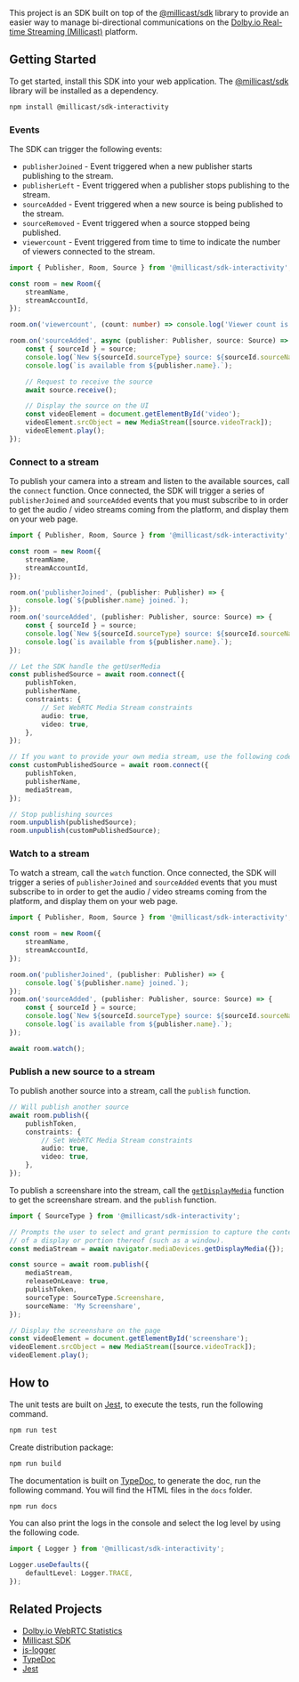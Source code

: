 This project is an SDK built on top of the [@millicast/sdk](https://github.com/millicast/millicast-sdk) library to provide an easier way to manage bi-directional communications on the [Dolby.io Real-time Streaming (Millicast)](https://dolby.io/) platform.

## Getting Started

To get started, install this SDK into your web application. The [@millicast/sdk](https://github.com/millicast/millicast-sdk) library will be installed as a dependency.

```bash
npm install @millicast/sdk-interactivity
```

### Events

The SDK can trigger the following events:

-   `publisherJoined` - Event triggered when a new publisher starts publishing to the stream.
-   `publisherLeft` - Event triggered when a publisher stops publishing to the stream.
-   `sourceAdded` - Event triggered when a new source is being published to the stream.
-   `sourceRemoved` - Event triggered when a source stopped being published.
-   `viewercount` - Event triggered from time to time to indicate the number of viewers connected to the stream.

```ts
import { Publisher, Room, Source } from '@millicast/sdk-interactivity';

const room = new Room({
    streamName,
    streamAccountId,
});

room.on('viewercount', (count: number) => console.log('Viewer count is', count));

room.on('sourceAdded', async (publisher: Publisher, source: Source) => {
    const { sourceId } = source;
    console.log(`New ${sourceId.sourceType} source: ${sourceId.sourceName}`);
    console.log(`is available from ${publisher.name}.`);

    // Request to receive the source
    await source.receive();

    // Display the source on the UI
    const videoElement = document.getElementById('video');
    videoElement.srcObject = new MediaStream([source.videoTrack]);
    videoElement.play();
});
```

### Connect to a stream

To publish your camera into a stream and listen to the available sources, call the `connect` function. Once connected, the SDK will trigger a series of `publisherJoined` and `sourceAdded` events that you must subscribe to in order to get the audio / video streams coming from the platform, and display them on your web page.

```ts
import { Publisher, Room, Source } from '@millicast/sdk-interactivity';

const room = new Room({
    streamName,
    streamAccountId,
});

room.on('publisherJoined', (publisher: Publisher) => {
    console.log(`${publisher.name} joined.`);
});
room.on('sourceAdded', (publisher: Publisher, source: Source) => {
    const { sourceId } = source;
    console.log(`New ${sourceId.sourceType} source: ${sourceId.sourceName}`);
    console.log(`is available from ${publisher.name}.`);
});

// Let the SDK handle the getUserMedia
const publishedSource = await room.connect({
    publishToken,
    publisherName,
    constraints: {
        // Set WebRTC Media Stream constraints
        audio: true,
        video: true,
    },
});

// If you want to provide your own media stream, use the following code
const customPublishedSource = await room.connect({
    publishToken,
    publisherName,
    mediaStream,
});

// Stop publishing sources
room.unpublish(publishedSource);
room.unpublish(customPublishedSource);
```

### Watch to a stream

To watch a stream, call the `watch` function. Once connected, the SDK will trigger a series of `publisherJoined` and `sourceAdded` events that you must subscribe to in order to get the audio / video streams coming from the platform, and display them on your web page.

```ts
import { Publisher, Room, Source } from '@millicast/sdk-interactivity';

const room = new Room({
    streamName,
    streamAccountId,
});

room.on('publisherJoined', (publisher: Publisher) => {
    console.log(`${publisher.name} joined.`);
});
room.on('sourceAdded', (publisher: Publisher, source: Source) => {
    const { sourceId } = source;
    console.log(`New ${sourceId.sourceType} source: ${sourceId.sourceName}`);
    console.log(`is available from ${publisher.name}.`);
});

await room.watch();
```

### Publish a new source to a stream

To publish another source into a stream, call the `publish` function.

```ts
// Will publish another source
await room.publish({
    publishToken,
    constraints: {
        // Set WebRTC Media Stream constraints
        audio: true,
        video: true,
    },
});
```

To publish a screenshare into the stream, call the [`getDisplayMedia`](https://developer.mozilla.org/en-US/docs/Web/API/MediaDevices/getDisplayMedia) function to get the screenshare stream. and the `publish` function.

```ts
import { SourceType } from '@millicast/sdk-interactivity';

// Prompts the user to select and grant permission to capture the contents
// of a display or portion thereof (such as a window).
const mediaStream = await navigator.mediaDevices.getDisplayMedia({});

const source = await room.publish({
    mediaStream,
    releaseOnLeave: true,
    publishToken,
    sourceType: SourceType.Screenshare,
    sourceName: 'My Screenshare',
});

// Display the screenshare on the page
const videoElement = document.getElementById('screenshare');
videoElement.srcObject = new MediaStream([source.videoTrack]);
videoElement.play();
```

## How to

The unit tests are built on [Jest](https://jestjs.io/), to execute the tests, run the following command.

```bash
npm run test
```

Create distribution package:

```bash
npm run build
```

The documentation is built on [TypeDoc](https://typedoc.org), to generate the doc, run the following command. You will find the HTML files in the `docs` folder.

```bash
npm run docs
```

You can also print the logs in the console and select the log level by using the following code.

```ts
import { Logger } from '@millicast/sdk-interactivity';

Logger.useDefaults({
    defaultLevel: Logger.TRACE,
});
```

## Related Projects

-   [Dolby.io WebRTC Statistics](https://github.com/DolbyIO/web-webrtc-stats)
-   [Millicast SDK](https://github.com/millicast/millicast-sdk)
-   [js-logger](https://github.com/jonnyreeves/js-logger)
-   [TypeDoc](https://typedoc.org)
-   [Jest](https://jestjs.io/)
